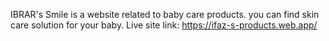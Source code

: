 IBRAR's Smile is a website related to baby care products.
you can find skin care solution for your baby.
Live site link: https://ifaz-s-products.web.app/

